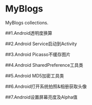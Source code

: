 # MyBlogs
MyBlogs collections.

##1.Android透明度换算

##2.Android Service启动到Activity

##3.Android Picasso不缓存图片

##4.Android SharedPreference工具类

##5.Android MD5加密工具类

##6.Android打开系统拍照&相册获取头像

##7.Android设置屏幕亮度及Alpha值
